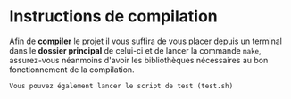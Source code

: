 Instructions de compilation
===========================

Afin de **compiler** le projet il vous suffira de vous placer depuis un terminal dans le **dossier principal** de celui-ci et de lancer la commande `make`,
assurez-vous néanmoins d'avoir les bibliothèques nécessaires au bon fonctionnement de la compilation.

`Vous pouvez également lancer le script de test (test.sh)`
